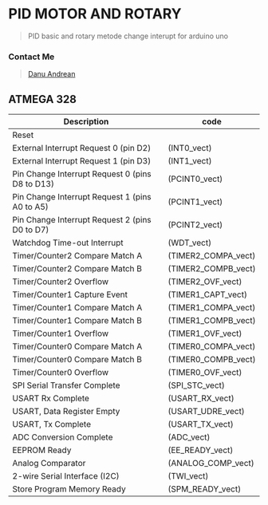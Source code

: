 # PID MOTOR AND ROTARY
> PID basic and rotary metode change interupt for arduino uno

### Contact Me
> <a href="https://me-danuandrean.github.io/">Danu Andrean</a>

## ATMEGA 328  

Description                                    | code
---------------------------------------------- | -------------
Reset                                          |
External Interrupt Request 0  (pin D2)         |  (INT0_vect)
External Interrupt Request 1  (pin D3)         |  (INT1_vect)
Pin Change Interrupt Request 0 (pins D8 to D13)|  (PCINT0_vect)
Pin Change Interrupt Request 1 (pins A0 to A5) |  (PCINT1_vect)
Pin Change Interrupt Request 2 (pins D0 to D7) |  (PCINT2_vect)
Watchdog Time-out Interrupt                    |  (WDT_vect)
Timer/Counter2 Compare Match A                 |  (TIMER2_COMPA_vect)
Timer/Counter2 Compare Match B                 |  (TIMER2_COMPB_vect)
Timer/Counter2 Overflow                        |  (TIMER2_OVF_vect)
Timer/Counter1 Capture Event                   |  (TIMER1_CAPT_vect)
Timer/Counter1 Compare Match A                 |  (TIMER1_COMPA_vect)
Timer/Counter1 Compare Match B                 |  (TIMER1_COMPB_vect)
Timer/Counter1 Overflow                        |  (TIMER1_OVF_vect)
Timer/Counter0 Compare Match A                 |  (TIMER0_COMPA_vect)
Timer/Counter0 Compare Match B                 |  (TIMER0_COMPB_vect)
Timer/Counter0 Overflow                        |  (TIMER0_OVF_vect)
SPI Serial Transfer Complete                   |  (SPI_STC_vect)
USART Rx Complete                              |  (USART_RX_vect)
USART, Data Register Empty                     |  (USART_UDRE_vect)
USART, Tx Complete                             |  (USART_TX_vect)
ADC Conversion Complete                        |  (ADC_vect)
EEPROM Ready                                   |  (EE_READY_vect)
Analog Comparator                              |  (ANALOG_COMP_vect)
2-wire Serial Interface  (I2C)                 |  (TWI_vect)
Store Program Memory Ready                     |  (SPM_READY_vect)
